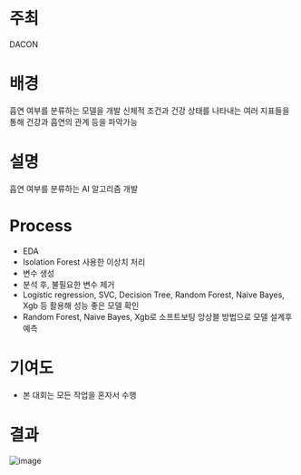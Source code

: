 # 주최
DACON

# 배경
흡연 여부를 분류하는 모델을 개발
신체적 조건과 건강 상태를 나타내는 여러 지표들을 통해 건강과 흡연의 관계 등을 파악가능

# 설명
흡연 여부를 분류하는 AI 알고리즘 개발

# Process
- EDA
- Isolation Forest 사용한 이상치 처리
- 변수 생성
- 분석 후, 불필요한 변수 제거
- Logistic regression, SVC, Decision Tree, Random Forest, Naive Bayes, Xgb 등 활용해 성능 좋은 모델 확인
- Random Forest, Naive Bayes, Xgb로 소프트보팅 앙상블 방법으로 모델 설계후 예측

# 기여도
- 본 대회는 모든 작업을 혼자서 수행
  
# 결과
![image](https://github.com/seung-bin99/project/assets/153293674/87974f98-904b-4557-8cf4-6e86dc6075e9)
